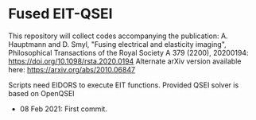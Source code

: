 # Fused EIT-QSEI

This repository will collect codes accompanying the publication:
A. Hauptmann and D. Smyl, "Fusing electrical and elasticity imaging", Philosophical Transactions of the Royal Society A 379 (2200), 20200194: https://doi.org/10.1098/rsta.2020.0194
Alternate arXiv version available here: https://arxiv.org/abs/2010.06847


Scripts need EIDORS to execute EIT functions. Provided QSEI solver is based on OpenQSEI

- 08 Feb 2021: First commit.
